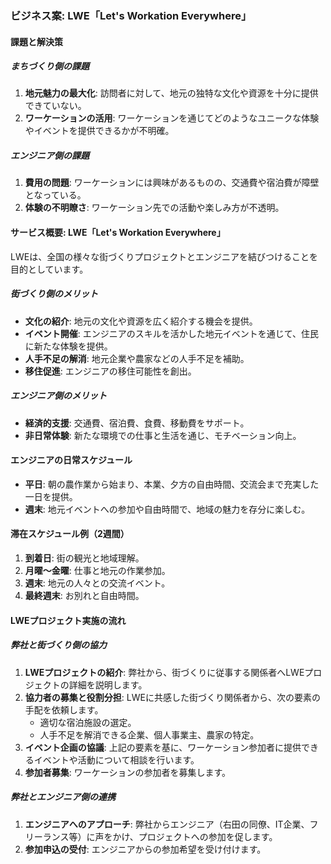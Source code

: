 ### ビジネス案: LWE「Let's Workation Everywhere」

#### 課題と解決策

##### まちづくり側の課題
1. **地元魅力の最大化**: 訪問者に対して、地元の独特な文化や資源を十分に提供できていない。
2. **ワーケーションの活用**: ワーケーションを通じてどのようなユニークな体験やイベントを提供できるかが不明確。

##### エンジニア側の課題
1. **費用の問題**: ワーケーションには興味があるものの、交通費や宿泊費が障壁となっている。
2. **体験の不明瞭さ**: ワーケーション先での活動や楽しみ方が不透明。

#### サービス概要: LWE「Let's Workation Everywhere」
LWEは、全国の様々な街づくりプロジェクトとエンジニアを結びつけることを目的としています。

##### 街づくり側のメリット
- **文化の紹介**: 地元の文化や資源を広く紹介する機会を提供。
- **イベント開催**: エンジニアのスキルを活かした地元イベントを通じて、住民に新たな体験を提供。
- **人手不足の解消**: 地元企業や農家などの人手不足を補助。
- **移住促進**: エンジニアの移住可能性を創出。

##### エンジニア側のメリット
- **経済的支援**: 交通費、宿泊費、食費、移動費をサポート。
- **非日常体験**: 新たな環境での仕事と生活を通じ、モチベーション向上。

#### エンジニアの日常スケジュール
- **平日**: 朝の農作業から始まり、本業、夕方の自由時間、交流会まで充実した一日を提供。
- **週末**: 地元イベントへの参加や自由時間で、地域の魅力を存分に楽しむ。

#### 滞在スケジュール例（2週間）
1. **到着日**: 街の観光と地域理解。
2. **月曜〜金曜**: 仕事と地元の作業参加。
3. **週末**: 地元の人々との交流イベント。
4. **最終週末**: お別れと自由時間。

#### LWEプロジェクト実施の流れ

##### 弊社と街づくり側の協力
1. **LWEプロジェクトの紹介**: 弊社から、街づくりに従事する関係者へLWEプロジェクトの詳細を説明します。
2. **協力者の募集と役割分担**: LWEに共感した街づくり関係者から、次の要素の手配を依頼します。
   - 適切な宿泊施設の選定。
   - 人手不足を解消できる企業、個人事業主、農家の特定。
3. **イベント企画の協議**: 上記の要素を基に、ワーケーション参加者に提供できるイベントや活動について相談を行います。
4. **参加者募集**: ワーケーションの参加者を募集します。

##### 弊社とエンジニア側の連携
1. **エンジニアへのアプローチ**: 弊社からエンジニア（右田の同僚、IT企業、フリーランス等）に声をかけ、プロジェクトへの参加を促します。
2. **参加申込の受付**: エンジニアからの参加希望を受け付けます。